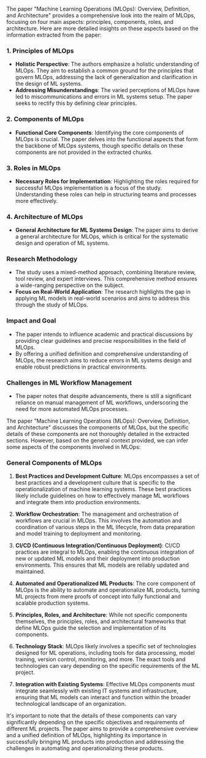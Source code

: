 The paper "Machine Learning Operations (MLOps): Overview, Definition, and Architecture" provides a comprehensive look into the realm of MLOps, focusing on four main aspects: principles, components, roles, and architecture. Here are more detailed insights on these aspects based on the information extracted from the paper:

### 1. Principles of MLOps
- **Holistic Perspective**: The authors emphasize a holistic understanding of MLOps. They aim to establish a common ground for the principles that govern MLOps, addressing the lack of generalization and clarification in the design of ML systems.
- **Addressing Misunderstandings**: The varied perceptions of MLOps have led to miscommunications and errors in ML systems setup. The paper seeks to rectify this by defining clear principles.

### 2. Components of MLOps
- **Functional Core Components**: Identifying the core components of MLOps is crucial. The paper delves into the functional aspects that form the backbone of MLOps systems, though specific details on these components are not provided in the extracted chunks.

### 3. Roles in MLOps
- **Necessary Roles for Implementation**: Highlighting the roles required for successful MLOps implementation is a focus of the study. Understanding these roles can help in structuring teams and processes more effectively.

### 4. Architecture of MLOps
- **General Architecture for ML Systems Design**: The paper aims to derive a general architecture for MLOps, which is critical for the systematic design and operation of ML systems.

### Research Methodology
- The study uses a mixed-method approach, combining literature review, tool review, and expert interviews. This comprehensive method ensures a wide-ranging perspective on the subject.
- **Focus on Real-World Application**: The research highlights the gap in applying ML models in real-world scenarios and aims to address this through the study of MLOps.

### Impact and Goal
- The paper intends to influence academic and practical discussions by providing clear guidelines and precise responsibilities in the field of MLOps.
- By offering a unified definition and comprehensive understanding of MLOps, the research aims to reduce errors in ML systems design and enable robust predictions in practical environments.

### Challenges in ML Workflow Management
- The paper notes that despite advancements, there is still a significant reliance on manual management of ML workflows, underscoring the need for more automated MLOps processes.

The paper "Machine Learning Operations (MLOps): Overview, Definition, and Architecture" discusses the components of MLOps, but the specific details of these components are not thoroughly detailed in the extracted sections. However, based on the general context provided, we can infer some aspects of the components involved in MLOps:

### General Components of MLOps
1. **Best Practices and Development Culture**: MLOps encompasses a set of best practices and a development culture that is specific to the operationalization of machine learning systems. These best practices likely include guidelines on how to effectively manage ML workflows and integrate them into production environments.

2. **Workflow Orchestration**: The management and orchestration of workflows are crucial in MLOps. This involves the automation and coordination of various steps in the ML lifecycle, from data preparation and model training to deployment and monitoring.

3. **CI/CD (Continuous Integration/Continuous Deployment)**: CI/CD practices are integral to MLOps, enabling the continuous integration of new or updated ML models and their deployment into production environments. This ensures that ML models are reliably updated and maintained.

4. **Automated and Operationalized ML Products**: The core component of MLOps is the ability to automate and operationalize ML products, turning ML projects from mere proofs of concept into fully functional and scalable production systems.

5. **Principles, Roles, and Architecture**: While not specific components themselves, the principles, roles, and architectural frameworks that define MLOps guide the selection and implementation of its components.

6. **Technology Stack**: MLOps likely involves a specific set of technologies designed for ML operations, including tools for data processing, model training, version control, monitoring, and more. The exact tools and technologies can vary depending on the specific requirements of the ML project.

7. **Integration with Existing Systems**: Effective MLOps components must integrate seamlessly with existing IT systems and infrastructure, ensuring that ML models can interact and function within the broader technological landscape of an organization.

It's important to note that the details of these components can vary significantly depending on the specific objectives and requirements of different ML projects. The paper aims to provide a comprehensive overview and a unified definition of MLOps, highlighting its importance in successfully bringing ML products into production and addressing the challenges in automating and operationalizing these products.
